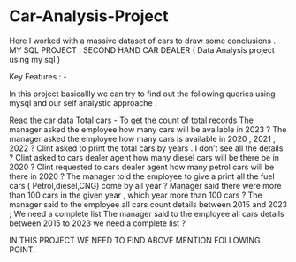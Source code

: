# Car-Analysis-Project
Here I worked with a massive dataset of cars to draw some conclusions .
MY SQL PROJECT : SECOND HAND CAR DEALER 
( Data Analysis project using my sql )



Key Features : -

In this project basicallly we can try to find out the following queries using mysql and our self analystic approache .

Read the car data 
Total cars - To get the count of total records
The manager asked the employee how many cars will be available in 2023 ?
The manager asked the employee how many cars is available in 2020 , 2021 , 2022 ?
Clint asked to print the total cars by years . I don’t see all the details ?
Clint asked to cars dealer agent how many diesel cars will be there be in 2020 ?
Clint requested to cars dealer agent how many petrol cars will be there in 2020 ?
The manager told the employee to give a print all the fuel cars ( Petrol,diesel,CNG) come by all year ?
Manager said there were more than 100 cars in the given year , which year more than 100 cars ?
The manager said to the employee all cars count details between 2015 and 2023 ; We need a complete list
The manager said to the employee all cars details between 2015 to 2023 we need a complete list ?

IN THIS PROJECT WE NEED TO FIND ABOVE MENTION FOLLOWING POINT.
